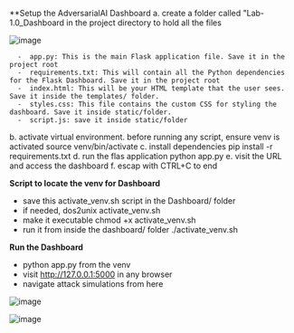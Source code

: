 **Setup the AdversarialAI Dashboard
   a. create a folder called "Lab-1.0_Dashboard in the project directory to hold all the files
   
   ![image](https://github.com/user-attachments/assets/31329325-9bde-4605-b7f7-1ee7c0b89a88)
   
      -  app.py: This is the main Flask application file. Save it in the project root 
      -  requirements.txt: This will contain all the Python dependencies for the Flask Dashboard. Save it in the project root       
      -  index.html: This will be your HTML template that the user sees. Save it inside the templates/ folder.
      -  styles.css: This file contains the custom CSS for styling the dashboard. Save it inside static/folder.
      -  script.js: save it inside static/folder
   b. activate virtual environment. before  running any script, ensure venv is    activated source venv/bin/activate 
   c. install dependencies pip install -r requirements.txt
   d. run the flas application python app.py
   e. visit the URL and access the dashboard
   f. escap with CTRL+C to end

**Script to locate the venv for Dashboard**
   - save this activate_venv.sh script in the Dashboard/ folder
   - if needed, dos2unix activate_venv.sh
   - make it executable chmod +x activate_venv.sh
   - run it from inside the dashboard/ folder ./activate_venv.sh

**Run the Dashboard**
  - python app.py from the venv
  - visit http://127.0.0.1:5000 in any browser
  - navigate attack simulations from here

![image](https://github.com/user-attachments/assets/47d294b2-7e20-4815-8c30-c61e956c81a7)

![image](https://github.com/user-attachments/assets/d7a46e4c-3d04-4b01-907c-c06f6c352e57)

    
